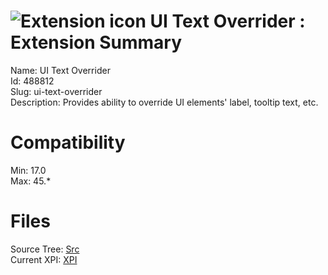 # ![Extension icon](https://addons.thunderbird.net/static/img/addon-icons/default-64.png) UI Text Overrider : Extension Summary

Name: UI Text Overrider  
Id: 488812  
Slug: ui-text-overrider  
Description: Provides ability to override UI elements' label, tooltip text, etc.
  

# Compatibility
Min: 17.0  
Max: 45.*  

# Files

Source Tree: [Src](C:/Dev/Thunderbird/ThunderKdB/xall/xOther/488812-ui-text-overrider/src)  
Current XPI: [XPI](C:/Dev/Thunderbird/ThunderKdB/xall/xOther/488812-ui-text-overrider/xpi)  



